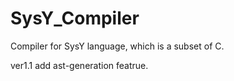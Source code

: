 # SysY_Compiler
Compiler for SysY language, which is a subset of C.

ver1.1 add ast-generation featrue.  
